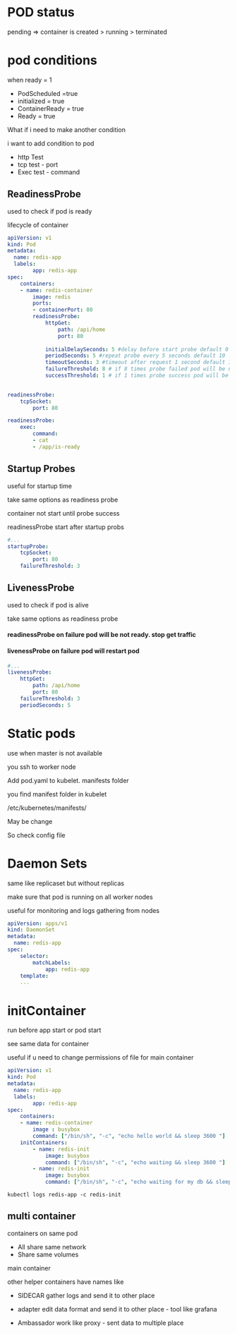 # POD status

pending => container is created > running > terminated


# pod conditions
when ready = 1


- PodScheduled =true
- initialized = true
- ContainerReady = true
- Ready = true

What if i need to make another condition

i want to add condition to pod 

- http Test
- tcp test - port
- Exec test - command


## ReadinessProbe 
used to check if pod is ready

lifecycle of container

```yaml
apiVersion: v1
kind: Pod
metadata:
  name: redis-app
  labels:
        app: redis-app
spec:
    containers:
    - name: redis-container
        image: redis
        ports:
        - containerPort: 80
        readinessProbe:
            httpGet:
                path: /api/home
                port: 80
            
            initialDelaySeconds: 5 #delay before start probe default 0
            periodSeconds: 5 #repeat probe every 5 seconds default 10
            timeoutSeconds: 3 #timeout after request 1 second default 1
            failureThreshold: 8 # if 8 times probe failed pod will be not ready default 3
            successThreshold: 1 # if 1 times probe success pod will be ready default 1
    
```

```yaml
readinessProbe:
    tcpSocket:
        port: 80
```

```yaml
readinessProbe:
    exec:
        command:
        - cat
        - /app/is-ready
```

## Startup Probes
useful for startup time

take same options as readiness probe

container not start until probe success

readinessProbe start after startup probs

```yaml
#...
startupProbe:
    tcpSocket:
        port: 80
    failureThreshold: 3
```

## LivenessProbe
used to check if pod is alive

take same options as readiness probe

#### readinessProbe on failure pod will be not ready. stop get traffic

#### livenessProbe on failure pod will restart pod 

```yaml
#...
livenessProbe:
    httpGet:
        path: /api/home
        port: 80
    failureThreshold: 3
    periodSeconds: 5
```

# Static pods

use when master is not available

you ssh to worker node

Add pod.yaml to kubelet. manifests folder


you find manifest folder in kubelet

/etc/kubernetes/manifests/

May be change

So check config file






# Daemon Sets 
same like replicaset but without replicas


make sure that pod is running
on all worker nodes

useful for monitoring and 
logs gathering from nodes

```yaml
apiVersion: apps/v1
kind: DaemonSet
metadata:
  name: redis-app
spec:
    selector:
        matchLabels:
            app: redis-app
    template:
    ...    

```





# initContainer
run before app start or pod start

see same data for  container

useful if u need to change permissions of file for main container


```yaml
apiVersion: v1
kind: Pod
metadata:
  name: redis-app
  labels:
        app: redis-app
spec:
    containers:
    - name: redis-container
        image : busybox
        command: ["/bin/sh", "-c", "echo hello world && sleep 3600 "]
    initContainers:
        - name: redis-init
            image: busybox
            command: ["/bin/sh", "-c", "echo waiting && sleep 3600 "]  
        - name: redis-init
            image: busybox
            command: ["/bin/sh", "-c", "echo waiting for my db && sleep 3600 "]
```

```
kubectl logs redis-app -c redis-init
```

## multi container
containers on same pod

- All share same network
- Share same volumes

main container 

other helper containers
have names like 

- SIDECAR
  gather logs and send it to other place

- adapter
  edit data format and send it to other place - tool like grafana

- Ambassador
  work like proxy - sent data to multiple place


